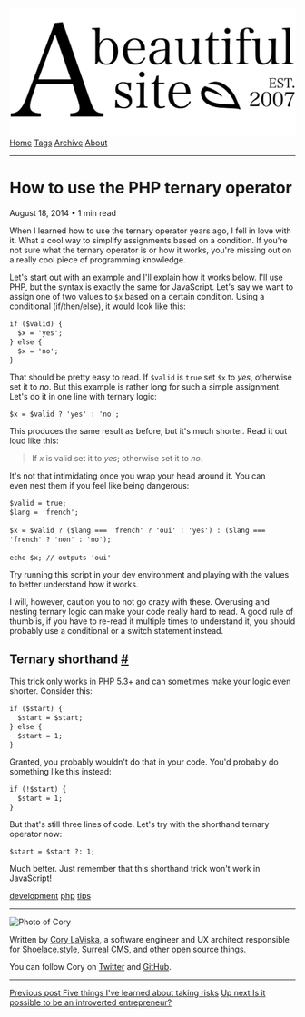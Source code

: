 <a href="../../index.html" class="header-link"><img src="../../images/logos/wordmark.svg" alt="A Beautiful Site" class="wordmark" /></a> <a href="../../index.html" class="nav-item">Home</a> <a href="../../tags/index.html" class="nav-item">Tags</a> <a href="../index.html" class="nav-item">Archive</a> <a href="../../about/index.html" class="nav-item">About</a>

------------------------------------------------------------------------

How to use the PHP ternary operator
===================================

August 18, 2014 • 1 min read

When I learned how to use the ternary operator years ago, I fell in love with it. What a cool way to simplify assignments based on a condition. If you're not sure what the ternary operator is or how it works, you're missing out on a really cool piece of programming knowledge.

Let's start out with an example and I'll explain how it works below. I'll use PHP, but the syntax is exactly the same for JavaScript. Let's say we want to assign one of two values to `$x` based on a certain condition. Using a conditional (if/then/else), it would look like this:

    if ($valid) {
      $x = 'yes';
    } else {
      $x = 'no';
    }

That should be pretty easy to read. If `$valid` is `true` set `$x` to *yes*, otherwise set it to *no*. But this example is rather long for such a simple assignment. Let's do it in one line with ternary logic:

    $x = $valid ? 'yes' : 'no';

This produces the same result as before, but it's much shorter. Read it out loud like this:

> If *x* is valid set it to *yes*; otherwise set it to *no*.

It's not that intimidating once you wrap your head around it. You can even nest them if you feel like being dangerous:

    $valid = true;
    $lang = 'french';

    $x = $valid ? ($lang === 'french' ? 'oui' : 'yes') : ($lang === 'french' ? 'non' : 'no');

    echo $x; // outputs 'oui'

Try running this script in your dev environment and playing with the values to better understand how it works.

I will, however, caution you to not go crazy with these. Overusing and nesting ternary logic can make your code really hard to read. A good rule of thumb is, if you have to re-read it multiple times to understand it, you should probably use a conditional or a switch statement instead.

Ternary shorthand <a href="#ternary-shorthand" class="direct-link">#</a>
------------------------------------------------------------------------

This trick only works in PHP 5.3+ and can sometimes make your logic even shorter. Consider this:

    if ($start) {
      $start = $start;
    } else {
      $start = 1;
    }

Granted, you probably wouldn't do that in your code. You'd probably do something like this instead:

    if (!$start) {
      $start = 1;
    }

But that's still three lines of code. Let's try with the shorthand ternary operator now:

    $start = $start ?: 1;

Much better. Just remember that this shorthand trick won't work in JavaScript!

<a href="../../tags/development/index.html" class="post-tag">development</a> <a href="../../tags/php/index.html" class="post-tag">php</a> <a href="../../tags/tips/index.html" class="post-tag">tips</a>

------------------------------------------------------------------------

<img src="http://0.gravatar.com/avatar/bf1b3b95fd5b096a3592247c29667b33?s=512" alt="Photo of Cory" class="avatar avatar-small" />

Written by [Cory LaViska](../../index-4.html), a software engineer and UX architect responsible for [Shoelace.style](https://shoelace.style/), [Surreal CMS](https://www.surrealcms.com/), and other [open source things](https://github.com/claviska).

You can follow Cory on [Twitter](https://twitter.com/claviska) and [GitHub](https://github.com/claviska).

------------------------------------------------------------------------

<a href="../five-things-ive-learned-about-taking-risks/index.html" class="post-nav-previous"><span class="small">Previous post</span> Five things I've learned about taking risks</a> <a href="../is-it-possible-to-be-an-introverted-entrepreneur/index.html" class="post-nav-next"><span class="small">Up next</span> Is it possible to be an introverted entrepreneur?</a>
